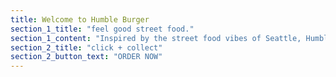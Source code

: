 ```yaml
---
title: Welcome to Humble Burger
section_1_title: "feel good street food."
section_1_content: "Inspired by the street food vibes of Seattle, Humble was launched in January 2021 to deliver simple, wholesome street food from the best local suppliers. Specialising in scotch beef burgers and loaded fries."
section_2_title: "click + collect"
section_2_button_text: "ORDER NOW"
---
```


